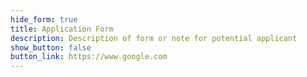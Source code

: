 ```yaml
---
hide_form: true
title: Application Form
description: Description of form or note for potential applicant
show_button: false
button_link: https://www.google.com
---
```

